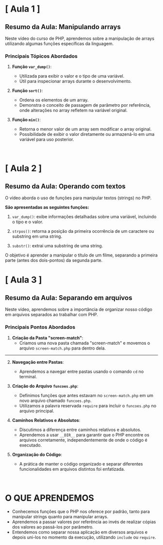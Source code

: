 # [ Aula 1 ] 
## Resumo da Aula: Manipulando arrays

Neste vídeo do curso de PHP, aprendemos sobre a manipulação de arrays utilizando algumas funções específicas da linguagem. 

### Principais Tópicos Abordados

1. **Função `var_dump()`**:
   - Utilizada para exibir o valor e o tipo de uma variável.
   - Útil para inspecionar arrays durante o desenvolvimento.

2. **Função `sort()`**:
   - Ordena os elementos de um array.
   - Demonstra o conceito de passagem de parâmetro por referência, onde alterações no array refletem na variável original.

3. **Função `min()`**:
   - Retorna o menor valor de um array sem modificar o array original.
   - Possibilidade de exibir o valor diretamente ou armazená-lo em uma variável para uso posterior.
<br>

# [ Aula 2 ]
## Resumo da Aula: Operando com textos

O vídeo aborda o uso de funções para manipular textos (strings) no PHP.

**São apresentadas as seguintes funções:**

1. `var_dump()`: exibe informações detalhadas sobre uma variável, incluindo o tipo e o valor.
   
2. `strpos()`: retorna a posição da primeira ocorrência de um caractere ou substring em uma string.
   
3. `substr()`: extrai uma substring de uma string.

O objetivo é aprender a manipular o título de um filme, separando a primeira parte (antes dos dois-pontos) da segunda parte.
<br>

# [ Aula 3 ]
## Resumo da Aula: Separando em arquivos

Neste vídeo, aprendemos sobre a importância de organizar nosso código em arquivos separados ao trabalhar com PHP. 

### Principais Pontos Abordados

1. **Criação da Pasta "screen-match"**:
   - Criamos uma nova pasta chamada "screen-match" e movemos o arquivo `screen-match.php` para dentro dela.
****
2. **Navegação entre Pastas**:
   - Aprendemos a navegar entre pastas usando o comando `cd` no terminal.

3. **Criação do Arquivo `funcoes.php`**:
   - Definimos funções que antes estavam no `screen-match.php` em um novo arquivo chamado `funcoes.php`.
   - Utilizamos a palavra reservada `require` para incluir o `funcoes.php` no arquivo principal.

4. **Caminhos Relativos e Absolutos**:
   - Discutimos a diferença entre caminhos relativos e absolutos.
   - Aprendemos a usar `__DIR__` para garantir que o PHP encontre os arquivos corretamente, independentemente de onde o código é executado.

5. **Organização do Código**:
   - A prática de manter o código organizado e separar diferentes funcionalidades em arquivos distintos foi enfatizada.
<br>

# O QUE APRENDEMOS

- Conhecemos funções que o PHP nos oferece por padrão, tanto para manipular strings quanto para manipular arrays.
- Aprendemos a passar valores por referência ao invés de realizar cópias dos valores ao passá-los por parâmetro.
- Entendemos como separar nossa aplicação em diversos arquivos e depois uni-los no momento da execução, utilizando `include` ou `require`.